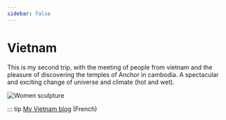 ```yaml
---
sidebar: false
---
```


# Vietnam

This is my second trip, with the meeting of people from vietnam and the pleasure of discovering the temples of Anchor in cambodia. A spectacular and exciting change of universe and climate (hot and wet).

<img :src="$withBase('/img/anchor.jpg')" alt="Women sculpture">

::: tip
[My Vietnam blog](http://vietnam.rouquin.me/) (French)
